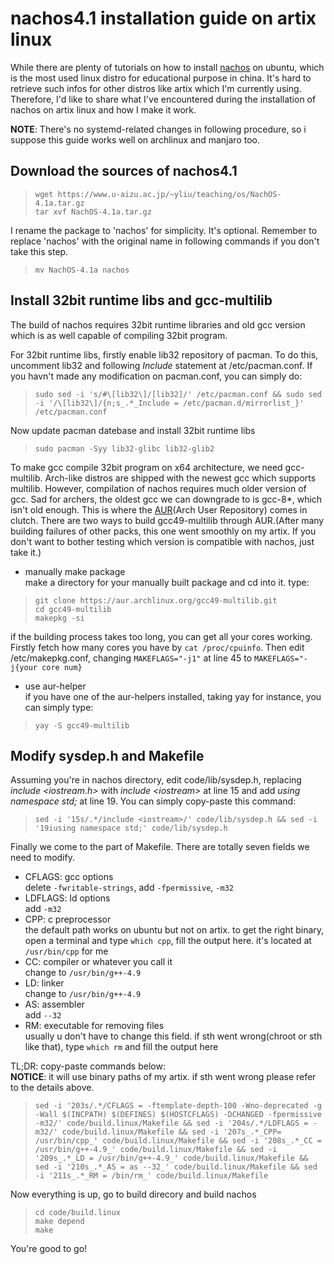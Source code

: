 
[//]:# (author: minjiphobia\ date: Oct 23, 2020)

# nachos4.1 installation guide on artix linux
While there are plenty of tutorials on how to install [nachos](https://en.wikipedia.org/wiki/Not_Another_Completely_Heuristic_Operating_System) on ubuntu, which is the most used linux distro for educational purpose in china. It's hard to retrieve such infos for other distros like artix which I'm currently using. Therefore, I'd like to share what I've encountered during the installation of nachos on artix linux and how I make it work.

**NOTE**: There's no systemd-related changes in following procedure, so i suppose this guide works well on archlinux and manjaro too.

## Download the sources of nachos4.1  
> `wget https://www.u-aizu.ac.jp/~yliu/teaching/os/NachOS-4.1a.tar.gz`  
`tar xvf NachOS-4.1a.tar.gz` 

I rename the package to 'nachos' for simplicity. It's optional. Remember to replace 'nachos' with the original name in following commands if you don't take this step.
> `mv NachOS-4.1a nachos`  


## Install 32bit runtime libs and gcc-multilib

The build of nachos requires 32bit runtime libraries and old gcc version which is as well capable of compiling 32bit program.  

For 32bit runtime libs, firstly enable lib32 repository of pacman. To do this, uncomment lib32 and following *Include* statement at /etc/pacman.conf. If you havn't made any modification on pacman.conf, you can simply do:
> `sudo sed -i 's/#\[lib32\]/[lib32]/' /etc/pacman.conf && sudo sed -i '/\[lib32\]/{n;s_.*_Include = /etc/pacman.d/mirrorlist_}' /etc/pacman.conf`  

Now update pacman datebase and install 32bit runtime libs
> `sudo pacman -Syy lib32-glibc lib32-glib2`    

To make gcc compile 32bit program on x64 architecture, we need gcc-multilib. Arch-like distros are shipped with the newest gcc which supports multilib. However, compilation of nachos requires much older version of gcc. Sad for archers, the oldest gcc we can downgrade to is gcc-8\*, which isn't old enough. This is where the [AUR](https://aur.archlinux.org/)(Arch User Repository) comes in clutch. There are two ways to build gcc49-multilib through AUR.(After many building failures of other packs, this one went smoothly on my artix. If you don't want to bother testing which version is compatible with nachos, just take it.)  
- manually make package  
make a directory for your manually built package and cd into it. type:
> `git clone https://aur.archlinux.org/gcc49-multilib.git`  
`cd gcc49-multilib`  
`makepkg -si`  

if the building process takes too long, you can get all your cores working. Firstly fetch how many cores you have by `cat /proc/cpuinfo`. Then edit /etc/makepkg.conf, changing `MAKEFLAGS="-j1"` at line 45 to `MAKEFLAGS="-j{your core num}`


- use aur-helper  
if you have one of the aur-helpers installed, taking yay for instance, you can simply type:
> `yay -S gcc49-multilib`  

## Modify sysdep.h and Makefile 

Assuming you're in nachos directory, edit code/lib/sysdep.h, replacing *include \<iostream.h\>* with *include \<iostream\>* at line 15 and add *using namespace std;* at line 19. You can simply copy-paste this command:
> `sed -i '15s/.*/include <iostream>/' code/lib/sysdep.h && sed -i '19iusing namespace std;' code/lib/sysdep.h`  

Finally we come to the part of Makefile. There are totally seven fields we need to modify.
- CFLAGS: gcc options  
delete `-fwritable-strings`, add `-fpermissive`, `-m32`
- LDFLAGS: ld options  
add `-m32`
- CPP: c preprocessor  
the default path works on ubuntu but not on artix. to get the right binary, open a terminal and type `which cpp`, fill the output here. it's located at `/usr/bin/cpp` for me
- CC: compiler or whatever you call it  
change to `/usr/bin/g++-4.9`
- LD: linker  
change to `/usr/bin/g++-4.9`
- AS: assembler  
add `--32`
- RM: executable for removing files  
usually u don't have to change this field. if sth went wrong(chroot or sth like that), type `which rm` and fill the output here  

TL;DR: copy-paste commands below:  
**NOTICE**: it will use binary paths of my artix. if sth went wrong please refer  to the details above.
> `sed -i '203s/.*/CFLAGS = -ftemplate-depth-100 -Wno-deprecated -g -Wall $(INCPATH) $(DEFINES) $(HOSTCFLAGS) -DCHANGED -fpermissive -m32/' code/build.linux/Makefile && sed -i '204s/.*/LDFLAGS = -m32/' code/build.linux/Makefile && sed -i '207s_.*_CPP= /usr/bin/cpp_' code/build.linux/Makefile && sed -i '208s_.*_CC = /usr/bin/g++-4.9_' code/build.linux/Makefile && sed -i '209s_.*_LD = /usr/bin/g++-4.9_' code/build.linux/Makefile && sed -i '210s_.*_AS = as --32_' code/build.linux/Makefile && sed -i '211s_.*_RM = /bin/rm_' code/build.linux/Makefile`  

Now everything is up, go to build direcory and build nachos
> `cd code/build.linux`  
`make depend`  
`make`

You're good to go!
